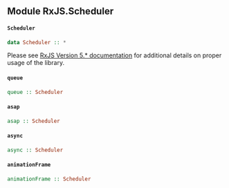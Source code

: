 ## Module RxJS.Scheduler

#### `Scheduler`

``` purescript
data Scheduler :: *
```

Please see [RxJS Version 5.* documentation](http://reactivex.io/rxjs/) for
additional details on proper usage of the library.

#### `queue`

``` purescript
queue :: Scheduler
```

#### `asap`

``` purescript
asap :: Scheduler
```

#### `async`

``` purescript
async :: Scheduler
```

#### `animationFrame`

``` purescript
animationFrame :: Scheduler
```


